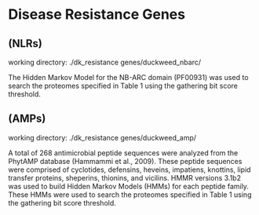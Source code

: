 # Disease Resistance Genes

## (NLRs)

working directory: ./dk_resistance genes/duckweed_nbarc/

The Hidden Markov Model for the NB-ARC domain (PF00931) was used to search the proteomes specified in Table 1 using the gathering bit score threshold.


## (AMPs)

working directory: ./dk_resistance genes/duckweed_amp/

A total of 268 antimicrobial peptide sequences were analyzed from the PhytAMP database (Hammammi et al., 2009). These peptide sequences were comprised of cyclotides, defensins, heveins, impatiens, knottins, lipid transfer proteins, sheperins, thionins, and vicilins. HMMR versions 3.1b2 was used to build Hidden Markov Models (HMMs) for each peptide family. These HMMs were used to search the proteomes specified in Table 1 using the gathering bit score threshold.

 
 
